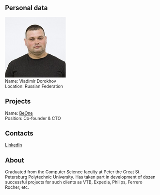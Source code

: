## Personal data
![vladimir dorokhov photo](photo/vladimir_dorokhov.jpg)  
Name:    Vladimir Dorokhov  
Location: Russian Federation 
## Projects 
Name: [BeOne](../projects/beone.md)  
Position: Co-founder & CTO
## Contacts
[LinkedIn](https://www.linkedin.com/in/vdorokhov/)    
## About
Graduated from the Computer Science faculty at Peter the Great St. Petersburg Polytechnic University. 
Has taken part in development of dozen successful projects for such clients as VTB, Expedia, Philips, Ferrero Rocher, etc.
